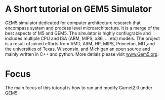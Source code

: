 # A Short tutorial on GEM5 Simulator 
GEM5 simulator dedicated for  computer architecture research that encompass system and process level microarchitecture. It is a merge of the best aspects of  M5 and GEM5. The simulator is highly confiugrable and includes multiple CPU and ISA (ARM, MIPS, x86, ... etc) models. The project is a result of joined efforts from AMD, ARM, HP, MIPS, Princeton, MIT,and the universities of Texas, Wisconsin, and Michigan  an open source and mainly written in C++ and python. More detials please visit www.Gem5.org. 
# Focus
The main focus of this tutorial is how to run and modify Garnet2.0 under GEM5. 
